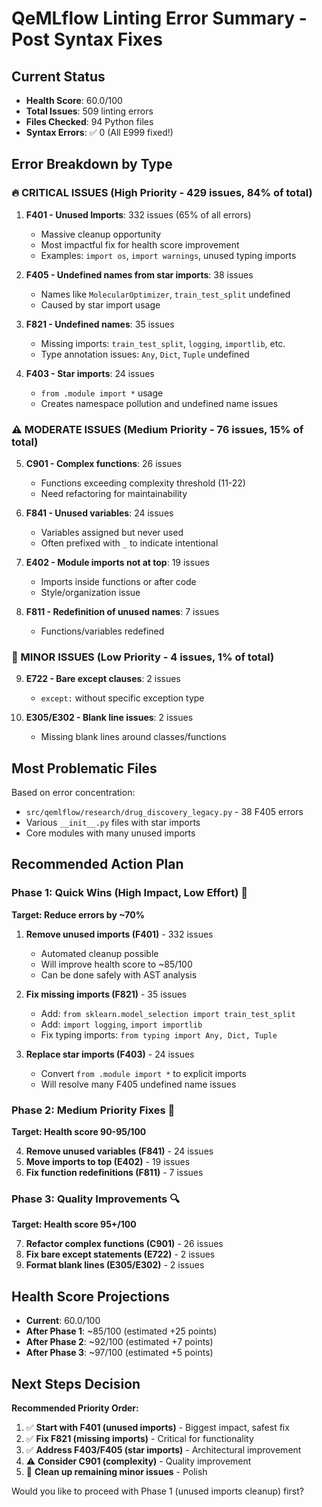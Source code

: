 # QeMLflow Linting Error Summary - Post Syntax Fixes

## Current Status
- **Health Score**: 60.0/100
- **Total Issues**: 509 linting errors
- **Files Checked**: 94 Python files
- **Syntax Errors**: ✅ 0 (All E999 fixed!)

## Error Breakdown by Type

### 🔥 CRITICAL ISSUES (High Priority - 429 issues, 84% of total)

1. **F401 - Unused Imports**: 332 issues (65% of all errors)
   - Massive cleanup opportunity
   - Most impactful fix for health score improvement
   - Examples: `import os`, `import warnings`, unused typing imports

2. **F405 - Undefined names from star imports**: 38 issues
   - Names like `MolecularOptimizer`, `train_test_split` undefined
   - Caused by star import usage

3. **F821 - Undefined names**: 35 issues
   - Missing imports: `train_test_split`, `logging`, `importlib`, etc.
   - Type annotation issues: `Any`, `Dict`, `Tuple` undefined

4. **F403 - Star imports**: 24 issues
   - `from .module import *` usage
   - Creates namespace pollution and undefined name issues

### ⚠️ MODERATE ISSUES (Medium Priority - 76 issues, 15% of total)

5. **C901 - Complex functions**: 26 issues
   - Functions exceeding complexity threshold (11-22)
   - Need refactoring for maintainability

6. **F841 - Unused variables**: 24 issues
   - Variables assigned but never used
   - Often prefixed with `_` to indicate intentional

7. **E402 - Module imports not at top**: 19 issues
   - Imports inside functions or after code
   - Style/organization issue

8. **F811 - Redefinition of unused names**: 7 issues
   - Functions/variables redefined

### 🔧 MINOR ISSUES (Low Priority - 4 issues, 1% of total)

9. **E722 - Bare except clauses**: 2 issues
   - `except:` without specific exception type

10. **E305/E302 - Blank line issues**: 2 issues
    - Missing blank lines around classes/functions

## Most Problematic Files

Based on error concentration:
- `src/qemlflow/research/drug_discovery_legacy.py` - 38 F405 errors
- Various `__init__.py` files with star imports
- Core modules with many unused imports

## Recommended Action Plan

### Phase 1: Quick Wins (High Impact, Low Effort) 🎯
**Target: Reduce errors by ~70%**

1. **Remove unused imports (F401)** - 332 issues
   - Automated cleanup possible
   - Will improve health score to ~85/100
   - Can be done safely with AST analysis

2. **Fix missing imports (F821)** - 35 issues
   - Add: `from sklearn.model_selection import train_test_split`
   - Add: `import logging`, `import importlib`
   - Fix typing imports: `from typing import Any, Dict, Tuple`

3. **Replace star imports (F403)** - 24 issues
   - Convert `from .module import *` to explicit imports
   - Will resolve many F405 undefined name issues

### Phase 2: Medium Priority Fixes 🔧
**Target: Health score 90-95/100**

4. **Remove unused variables (F841)** - 24 issues
5. **Move imports to top (E402)** - 19 issues  
6. **Fix function redefinitions (F811)** - 7 issues

### Phase 3: Quality Improvements 🔍
**Target: Health score 95+/100**

7. **Refactor complex functions (C901)** - 26 issues
8. **Fix bare except statements (E722)** - 2 issues
9. **Format blank lines (E305/E302)** - 2 issues

## Health Score Projections

- **Current**: 60.0/100
- **After Phase 1**: ~85/100 (estimated +25 points)
- **After Phase 2**: ~92/100 (estimated +7 points) 
- **After Phase 3**: ~97/100 (estimated +5 points)

## Next Steps Decision

**Recommended Priority Order:**
1. ✅ **Start with F401 (unused imports)** - Biggest impact, safest fix
2. ✅ **Fix F821 (missing imports)** - Critical for functionality  
3. ✅ **Address F403/F405 (star imports)** - Architectural improvement
4. ⚠️ **Consider C901 (complexity)** - Quality improvement
5. 🔧 **Clean up remaining minor issues** - Polish

Would you like to proceed with Phase 1 (unused imports cleanup) first?

